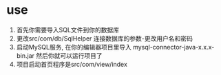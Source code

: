 # use
 
1. 首先你需要导入SQL文件到你的数据库
2. 更改src/com/db/SqlHelper 连接数据库的参数-更改用户名和密码
3. 启动MySQL服务, 在你的编辑器项目里导入
    mysql-connector-java-x.x.x-bin.jar
    然后你就可以运行项目了
4. 项目启动首页程序是src/com/view/index